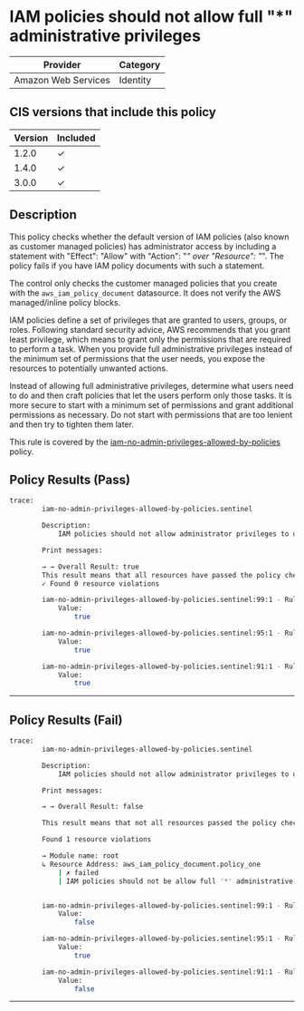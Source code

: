 # IAM policies should not allow full "*" administrative privileges

| Provider            | Category     |
|---------------------|--------------|
| Amazon Web Services | Identity     |

## CIS versions that include this policy

| Version | Included |
|---------|----------|
| 1.2.0   | &check;  |
| 1.4.0   | &check;  |
| 3.0.0   | &check;  |

## Description

This policy checks whether the default version of IAM policies (also known as customer managed policies) has administrator access by including a statement with "Effect": "Allow" with "Action": "*" over "Resource": "*". The policy fails if you have IAM policy documents with such a statement.

The control only checks the customer managed policies that you create with the `aws_iam_policy_document` datasource. It does not verify the AWS managed/inline policy blocks.

IAM policies define a set of privileges that are granted to users, groups, or roles. Following standard security advice, AWS recommends that you grant least privilege, which means to grant only the permissions that are required to perform a task. When you provide full administrative privileges instead of the minimum set of permissions that the user needs, you expose the resources to potentially unwanted actions.

Instead of allowing full administrative privileges, determine what users need to do and then craft policies that let the users perform only those tasks. It is more secure to start with a minimum set of permissions and grant additional permissions as necessary. Do not start with permissions that are too lenient and then try to tighten them later.

This rule is covered by the [iam-no-admin-privileges-allowed-by-policies](https://github.com/hashicorp/policy-library-cis-aws-iam-terraform/blob/main/policies/iam-no-admin-privileges-allowed-by-policies.sentinel) policy.

## Policy Results (Pass)
```bash
trace:
        iam-no-admin-privileges-allowed-by-policies.sentinel

        Description:
            IAM policies should not allow administrator privileges to users/roles/groups.

        Print messages:

        → → Overall Result: true
        This result means that all resources have passed the policy check for the policy iam-no-admin-privileges-allowed-by-policies.
        ✓ Found 0 resource violations

        iam-no-admin-privileges-allowed-by-policies.sentinel:99:1 - Rule "main"
            Value:
                true

        iam-no-admin-privileges-allowed-by-policies.sentinel:95:1 - Rule "check_inline_policies"
            Value:
                true

        iam-no-admin-privileges-allowed-by-policies.sentinel:91:1 - Rule "check_policy_documents"
            Value:
                true
```

---

## Policy Results (Fail)
```bash
trace:
        iam-no-admin-privileges-allowed-by-policies.sentinel

        Description:
            IAM policies should not allow administrator privileges to user/roles/groups.

        Print messages:

        → → Overall Result: false

        This result means that not all resources passed the policy check and the protected behavior is not allowed for the policy iam-no-admin-privileges-allowed-by-policies.

        Found 1 resource violations

        → Module name: root
        ↳ Resource Address: aws_iam_policy_document.policy_one
            | ✗ failed
            | IAM policies should not be allow full '*' administrative privileges. Refer to https://docs.aws.amazon.com/securityhub/latest/userguide/iam-controls.html#iam-1 for more details.


        iam-no-admin-privileges-allowed-by-policies.sentinel:99:1 - Rule "main"
            Value:
                false

        iam-no-admin-privileges-allowed-by-policies.sentinel:95:1 - Rule "check_inline_policies"
            Value:
                true

        iam-no-admin-privileges-allowed-by-policies.sentinel:91:1 - Rule "check_policy_documents"
            Value:
                false
```

---